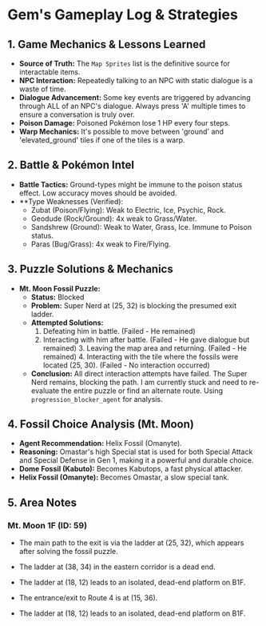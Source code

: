 # Gem's Gameplay Log & Strategies

## 1. Game Mechanics & Lessons Learned
*   **Source of Truth:** The `Map Sprites` list is the definitive source for interactable items.
*   **NPC Interaction:** Repeatedly talking to an NPC with static dialogue is a waste of time.
*   **Dialogue Advancement:** Some key events are triggered by advancing through ALL of an NPC's dialogue. Always press 'A' multiple times to ensure a conversation is truly over.
*   **Poison Damage:** Poisoned Pokémon lose 1 HP every four steps.
*   **Warp Mechanics:** It's possible to move between 'ground' and 'elevated_ground' tiles if one of the tiles is a warp.

## 2. Battle & Pokémon Intel
*   **Battle Tactics:** Ground-types might be immune to the poison status effect. Low accuracy moves should be avoided.
*   **Type Weaknesses (Verified):
    *   Zubat (Poison/Flying): Weak to Electric, Ice, Psychic, Rock.
    *   Geodude (Rock/Ground): 4x weak to Grass/Water.
    *   Sandshrew (Ground): Weak to Water, Grass, Ice. Immune to Poison status.
    *   Paras (Bug/Grass): 4x weak to Fire/Flying.

## 3. Puzzle Solutions & Mechanics
*   **Mt. Moon Fossil Puzzle:**
    *   **Status:** Blocked
    *   **Problem:** Super Nerd at (25, 32) is blocking the presumed exit ladder.
    *   **Attempted Solutions:**
        1.  Defeating him in battle. (Failed - He remained)
        2.  Interacting with him after battle. (Failed - He gave dialogue but remained)
            3.  Leaving the map area and returning. (Failed - He remained)
            4.  Interacting with the tile where the fossils were located (25, 30). (Failed - No interaction occurred)
    *   **Conclusion:** All direct interaction attempts have failed. The Super Nerd remains, blocking the path. I am currently stuck and need to re-evaluate the entire puzzle or find an alternate route. Using `progression_blocker_agent` for analysis.

## 4. Fossil Choice Analysis (Mt. Moon)
*   **Agent Recommendation:** Helix Fossil (Omanyte).
*   **Reasoning:** Omastar's high Special stat is used for both Special Attack and Special Defense in Gen 1, making it a powerful and durable choice.
*   **Dome Fossil (Kabuto):** Becomes Kabutops, a fast physical attacker.
*   **Helix Fossil (Omanyte):** Becomes Omastar, a slow special tank.

## 5. Area Notes
### Mt. Moon 1F (ID: 59)
*   The main path to the exit is via the ladder at (25, 32), which appears after solving the fossil puzzle.
*   The ladder at (38, 34) in the eastern corridor is a dead end.
*   The ladder at (18, 12) leads to an isolated, dead-end platform on B1F.
*   The entrance/exit to Route 4 is at (15, 36).

*   The ladder at (18, 12) leads to an isolated, dead-end platform on B1F.
